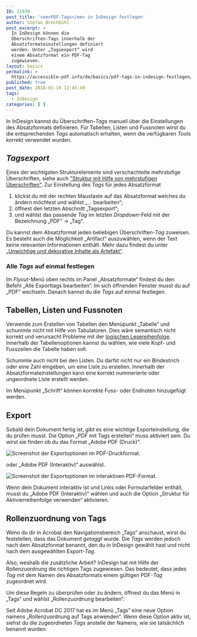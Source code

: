 ```yaml
---
ID: 21939
post_title: '<em>PDF-Tags</em> in InDesign festlegen'
author: Stefan Brechbühl
post_excerpt: >
  In InDesign können die
  Überschriften-Tags innerhalb der
  Absatzformateinstellungen definiert
  werden. Unter „Tagsexport“ wird
  einem Absatzformat ein PDF-Tag
  zugewiesen.
layout: basics
permalink: >
  https://accessible-pdf.info/de/basics/pdf-tags-in-indesign-festlegen/
published: true
post_date: 2018-01-19 12:45:49
tags:
  - InDesign
categories: [ ]
---
```

In InDesign kannst du Überschriften-*Tags* manuell über die Einstellungen des Absatzformats definieren. Für Tabellen, Listen und Fussnoten wirst du die entsprechenden *Tags* automatisch erhalten, wenn die verfügbaren *Tools* korrekt verwendet wurden.

## *Tagsexport*

Eines der wichtigsten Strukturelemente sind verschachtelte mehrstufige Überschriften, siehe auch ["Struktur mit Hilfe von mehrstufigen Überschriften"](https://accessible-pdf.info/de/basics/strukturieren-mithilfe-von-hierarchischen-ueberschriften/). Zur Einstellung des *Tags* für jedes Absatzformat 

1. klickst du mit der rechten Maustaste auf das Absatzformat welches du ändern möchtest und wählst „… bearbeiten“; 
2. öffnest den letzten Abschnitt „Tagsexport“;
3. und wählst das passende *Tag* im letzten *Dropdown*-Feld mit der Bezeichnung „PDF“ → „Tag“.

Du kannst dem Absatzformat jeden beliebigen Überschriften-*Tag* zuweisen. Es besteht auch die Möglichkeit „Artifact“ auszuwählen, wenn der Text keine relevanten Informationen enthält. Mehr dazu findest du unter [„Unwichtige und dekorative Inhalte als Artefakt“](https://accessible-pdf.info/de/basics/unwichtige-und-dekorative-inhalte-als-artefakt/).

### Alle *Tags* auf einmal festlegen

Im *Flyout*-Menü oben rechts im Panel „Absatzformate“ findest du den Befehl „Alle Exporttags bearbeiten“. Im sich öffnenden Fenster musst du auf „PDF“ wechseln. Danach kannst du die *Tags* auf einmal festlegen.

## Tabellen, Listen und Fussnoten

Verwende zum Erstellen von Tabellen den Menüpunkt „Tabelle“ und schummle nicht mit Hilfe von Tabulatoren. Dies wäre semantisch nicht korrekt und verursacht Probleme mit der [logischen Lesereihenfolge](https://accessible-pdf.info/de/glossar/#logische-lesereihenfolge). Innerhalb der Tabellenoptionen kannst du wählen, wie viele Kopf- und Fusszeilen die Tabelle haben soll.

Schummle auch nicht bei den Listen. Du darfst nicht nur ein Bindestrich oder eine Zahl eingeben, um eine Liste zu erstellen. Innerhalb der Absatzformateinstellungen kann eine korrekt nummerierte oder ungeordnete Liste erstellt werden.

Im Menüpunkt „Schrift“ können korrekte Fuss- oder Endnoten hinzugefügt werden.

## Export

Sobald dein Dokument fertig ist, gibt es eine wichtige Exporteinstellung, die du prüfen musst. Die Option „PDF mit Tags erstellen“ muss aktiviert sein. Du wirst sie finden ob du das Format „Adobe PDF (Druck)“.

![Screenshot der Exportoptionen im PDF-Druckformat.](https://accessible-pdf.info/wp/wp-content/uploads/indesign_pdf_export_druck.jpg)

oder „Adobe PDF (Interaktiv)“ auswählst.

![Screenshot der Exportoptionen im interaktiven PDF-Format.](https://accessible-pdf.info/wp/wp-content/uploads/indesign_pdf_export_interaktiv.jpg)

Wenn dein Dokument interaktiv ist und Links oder Formularfelder enthält, musst du „Adobe PDF (Interaktiv)“ wählen und auch die Option „Struktur für Aktivierreihenfolge verwenden“ aktivieren.

## Rollenzuordnung von Tags

Wenn du dir in Acrobat den Navigationsbereich „Tags“ anschaust, wirst du feststellen, dass das Dokument *getaggt* wurde. Die *Tags* werden jedoch nach dem Absatzformat benannt, den du in InDesign gewählt hast und nicht nach dem ausgewählten Export-*Tag*. 

Also, weshalb die zusätzliche Arbeit? InDesign hat mit Hilfe der Rollenzuordnung die richtigen Tags zugewiesen. Das bedeutet, dass jedes *Tag* mit dem Namen des Absatzformats einem gültigen PDF-*Tag* zugeordnet wird. 

Um diese Regeln zu überprüfen oder zu ändern, öffnest du das Menü in „Tags“ und wählst „Rollenzuordnung bearbeiten“.

Seit Adobe Acrobat DC 2017 hat es im Menü „Tags“ eine neue Option namens „Rollenzuordnung auf Tags anwenden“. Wenn diese Option aktiv ist, siehst du die zugeordneten *Tags* anstelle der Namens, wie sie tatsächlich benannt wurden.